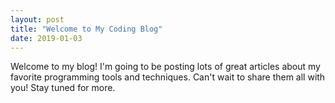 ```yaml
---
layout: post
title: "Welcome to My Coding Blog"
date: 2019-01-03
---
```


Welcome to my blog! I'm going to be posting lots of great articles about my favorite programming tools and techniques. Can't wait to share them all with you! Stay tuned for more.
